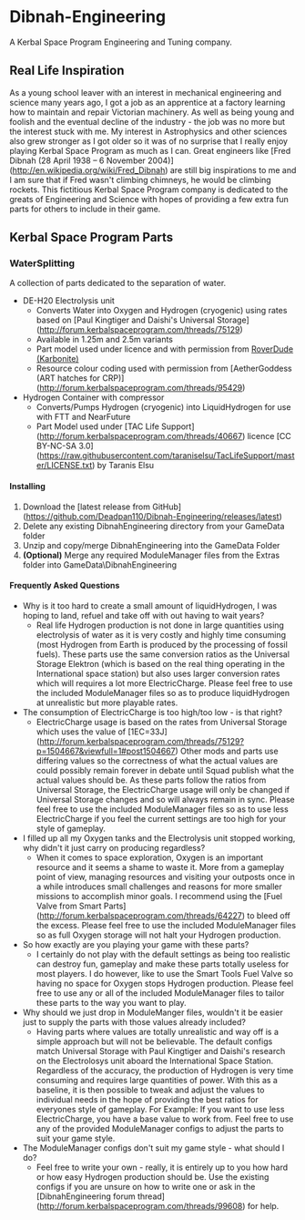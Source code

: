 Dibnah-Engineering
==================

A Kerbal Space Program Engineering and Tuning company.

Real Life Inspiration
---------------------

As a young school leaver with an interest in mechanical engineering and science
many years ago, I got a job as an apprentice at a factory learning how to
maintain and repair Victorian machinery. As well as being young and foolish and
the eventual decline of the industry - the job was no more but the interest
stuck with me.
My interest in Astrophysics and other sciences also grew stronger as I got older
so it was of no surprise that I really enjoy playing Kerbal Space Program as
much as I can.
Great engineers like [Fred Dibnah (28 April 1938 – 6 November 2004)]
(http://en.wikipedia.org/wiki/Fred_Dibnah) are still big inspirations to me and
I am sure that if Fred wasn't climbing chimneys, he would be climbing rockets.
This fictitious Kerbal Space Program company is dedicated to the greats of
Engineering and Science with hopes of providing a few extra fun parts for others
to include in their game.

Kerbal Space Program Parts
--------------------------

### WaterSplitting ###

A collection of parts dedicated to the separation of water.
* DE-H20 Electrolysis unit
  - ﻿Converts Water into Oxygen and Hydrogen (cryogenic) using rates based on
    [Paul Kingtiger and Daishi's Universal Storage]
    (http://forum.kerbalspaceprogram.com/threads/75129)
  - Available in 1.25m and 2.5m variants
  - Part model used under licence and with permission from
    [RoverDude (Karbonite)](http://forum.kerbalspaceprogram.com/threads/89401)
  - Resource colour coding used with permission from
    [AetherGoddess (ART hatches for CRP)]
    (http://forum.kerbalspaceprogram.com/threads/95429)
* Hydrogen Container with compressor
  - Converts/Pumps Hydrogen (cryogenic) into LiquidHydrogen for use with FTT and
    NearFuture
  - Part Model used under [TAC Life Support]
    (http://forum.kerbalspaceprogram.com/threads/40667)
    licence [CC BY-NC-SA 3.0]
    (https://raw.githubusercontent.com/taraniselsu/TacLifeSupport/master/LICENSE.txt)
    by Taranis Elsu

#### Installing ####

1. Download the [latest release from GitHub]
   (https://github.com/Deadpan110/Dibnah-Engineering/releases/latest)
2. Delete any existing DibnahEngineering directory from your GameData folder
3. Unzip and copy/merge DibnahEngineering into the GameData Folder
4. **(Optional)** Merge any required ModuleManager files from the Extras folder
   into GameData\DibnahEngineering

#### Frequently Asked Questions ####

* Why is it too hard to create a small amount of liquidHydrogen, I was hoping to
  land, refuel and take off with out having to wait years?
  * Real life Hydrogen production is not done in large quantities using
    electrolysis of water as it is very costly and highly time consuming
    (most Hydrogen from Earth is produced by the processing of fossil fuels).
    These parts use the same conversion ratios as the Universal Storage Elektron
    (which is based on the real thing operating in the International space
    station) but also uses larger conversion rates which will requires a lot 
    more ElectricCharge.
    Please feel free to use the included ModuleManager files so as to produce
    liquidHydrogen at unrealistic but more playable rates.
* The consumption of ElectricCharge is too high/too low - is that right?
  * ElectricCharge usage is based on the rates from Universal Storage which uses
  	the value of [1EC=33J]
  	(http://forum.kerbalspaceprogram.com/threads/75129?p=1504667&viewfull=1#post1504667)
	Other mods and parts use differing values so the correctness of what the
	actual values are could possibly remain forever in debate until Squad 
	publish what the actual values should be. As these parts follow the ratios
	from Universal Storage, the ElectricCharge usage will only be changed if
	Universal Storage changes and so will always remain in sync.
	Please feel free to use the included ModuleManager files so as to use less
	ElectricCharge if you feel the current settings are too high for your style
	of gameplay.
* I filled up all my Oxygen tanks and the Electrolysis unit stopped working, why
  didn't it just carry on producing regardless?
  * When it comes to space exploration, Oxygen is an important resource and it
    seems a shame to waste it. More from a gameplay point of view, managing
    resources and visiting your outposts once in a while introduces small
    challenges and reasons for more smaller missions to accomplish minor goals.
    I recommend using the [Fuel Valve from Smart Parts]
    (http://forum.kerbalspaceprogram.com/threads/64227) to bleed off the excess.
    Please feel free to use the included ModuleManager files so as full Oxygen
    storage will not halt your Hydrogen production.
* So how exactly are you playing your game with these parts?
  * I certainly do not play with the default settings as being too realistic can
    destroy fun, gameplay and make these parts totally useless for most players.
    I do however, like to use the Smart Tools Fuel Valve so having no space for
    Oxygen stops Hydrogen production.
    Please feel free to use any or all of the included ModuleManager files to
    tailor these parts to the way you want to play.
* Why should we just drop in ModuleManger files, wouldn't it be easier just to
  supply the parts with those values already included?
  * Having parts where values are totally unrealistic and way off is a simple
    approach but will not be believable. The default configs match Universal
    Storage with Paul Kingtiger and Daishi's research on the Electrolosys unit
    aboard the International Space Station. Regardless of the accuracy, the
    production of Hydrogen is very time consuming and requires large quantities
    of power. With this as a baseline, it is then possible to tweak and adjust
    the values to individual needs in the hope of providing the best ratios for
    everyones style of gameplay.
    For Example: If you want to use less ElectricCharge, you have a base value
    to work from.
    Feel free to use any of the provided ModuleManager configs to adjust the
    parts to suit your game style.
* The ModuleManager configs don't suit my game style - what should I do?
  * Feel free to write your own - really, it is entirely up to you how hard or
    how easy Hydrogen production should be.
    Use the existing configs if you are unsure on how to write one or ask in the
    [DibnahEngineering forum thread]
    (http://forum.kerbalspaceprogram.com/threads/99608) for help.
